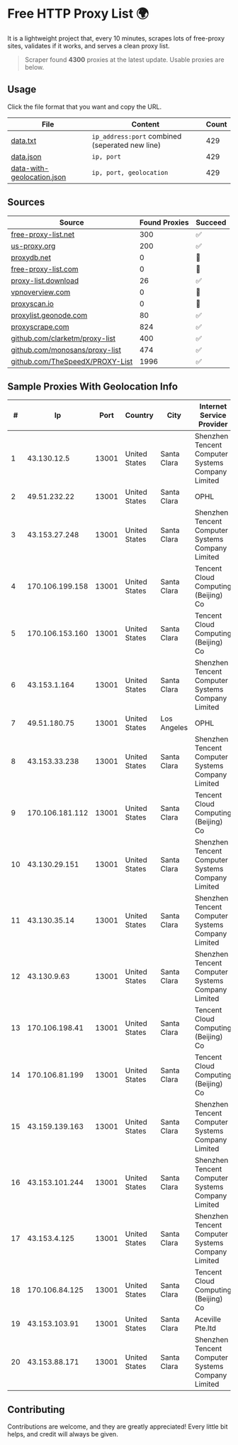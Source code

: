 
# Free HTTP Proxy List 🌍

It is a lightweight project that, every 10 minutes, scrapes lots of free-proxy sites, validates if it works, and serves a clean proxy list.


> Scraper found **4300** proxies at the latest update. Usable proxies are below.

## Usage

Click the file format that you want and copy the URL.


|File|Content|Count|
|----|-------|-----|
|[data.txt](https://raw.githubusercontent.com/themiralay/Proxy-List-World/master/data.txt)|`ip_address:port` combined (seperated new line)|429|
|[data.json](https://raw.githubusercontent.com/themiralay/Proxy-List-World/master/data.json)|`ip, port`|429|
|[data-with-geolocation.json](https://raw.githubusercontent.com/themiralay/Proxy-List-World/master/data-with-geolocation.json)|`ip, port, geolocation`|429|

## Sources

|Source|Found Proxies|Succeed|
|------|-------------|-------|
|[free-proxy-list.net](https://free-proxy-list.net)|300|✅|
|[us-proxy.org](https://www.us-proxy.org)|200|✅|
|[proxydb.net](http://proxydb.net)|0|🚫|
|[free-proxy-list.com](https://free-proxy-list.com/?page=&port=&type%5B%5D=http&type%5B%5D=https&up_time=0&search=Search)|0|🚫|
|[proxy-list.download](https://www.proxy-list.download/HTTP)|26|✅|
|[vpnoverview.com](https://vpnoverview.com/privacy/anonymous-browsing/free-proxy-servers)|0|🚫|
|[proxyscan.io](https://www.proxyscan.io)|0|🚫|
|[proxylist.geonode.com](https://proxylist.geonode.com/api/proxy-list?limit=300&page=1&sort_by=lastChecked&sort_type=desc&protocols=http,https)|80|✅|
|[proxyscrape.com](https://api.proxyscrape.com/v2/?request=displayproxies&protocol=http&timeout=10000&country=all&ssl=all&anonymity=all)|824|✅|
|[github.com/clarketm/proxy-list](https://raw.githubusercontent.com/clarketm/proxy-list/master/proxy-list-raw.txt)|400|✅|
|[github.com/monosans/proxy-list](https://raw.githubusercontent.com/monosans/proxy-list/main/proxies/http.txt)|474|✅|
|[github.com/TheSpeedX/PROXY-List](https://raw.githubusercontent.com/TheSpeedX/PROXY-List/master/http.txt)|1996|✅|


## Sample Proxies With Geolocation Info

|#|Ip|Port|Country|City|Internet Service Provider|
|-|--|----|-------|----|-------------------------|
|1|43.130.12.5|13001|United States|Santa Clara|Shenzhen Tencent Computer Systems Company Limited|
|2|49.51.232.22|13001|United States|Santa Clara|OPHL|
|3|43.153.27.248|13001|United States|Santa Clara|Shenzhen Tencent Computer Systems Company Limited|
|4|170.106.199.158|13001|United States|Santa Clara|Tencent Cloud Computing (Beijing) Co|
|5|170.106.153.160|13001|United States|Santa Clara|Tencent Cloud Computing (Beijing) Co|
|6|43.153.1.164|13001|United States|Santa Clara|Shenzhen Tencent Computer Systems Company Limited|
|7|49.51.180.75|13001|United States|Los Angeles|OPHL|
|8|43.153.33.238|13001|United States|Santa Clara|Shenzhen Tencent Computer Systems Company Limited|
|9|170.106.181.112|13001|United States|Santa Clara|Tencent Cloud Computing (Beijing) Co|
|10|43.130.29.151|13001|United States|Santa Clara|Shenzhen Tencent Computer Systems Company Limited|
|11|43.130.35.14|13001|United States|Santa Clara|Shenzhen Tencent Computer Systems Company Limited|
|12|43.130.9.63|13001|United States|Santa Clara|Shenzhen Tencent Computer Systems Company Limited|
|13|170.106.198.41|13001|United States|Santa Clara|Tencent Cloud Computing (Beijing) Co|
|14|170.106.81.199|13001|United States|Santa Clara|Tencent Cloud Computing (Beijing) Co|
|15|43.159.139.163|13001|United States|Santa Clara|Shenzhen Tencent Computer Systems Company Limited|
|16|43.153.101.244|13001|United States|Santa Clara|Shenzhen Tencent Computer Systems Company Limited|
|17|43.153.4.125|13001|United States|Santa Clara|Shenzhen Tencent Computer Systems Company Limited|
|18|170.106.84.125|13001|United States|Santa Clara|Tencent Cloud Computing (Beijing) Co|
|19|43.153.103.91|13001|United States|Santa Clara|Aceville Pte.ltd|
|20|43.153.88.171|13001|United States|Santa Clara|Shenzhen Tencent Computer Systems Company Limited|



## Contributing

Contributions are welcome, and they are greatly appreciated! Every
little bit helps, and credit will always be given.

